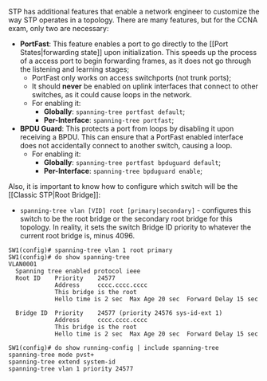 STP has additional features that enable a network engineer to customize the way STP operates in a topology. There are many features, but for the CCNA exam, only two are necessary:

- **PortFast**: This feature enables a port to go directly to the [[Port States|forwarding state]] upon initialization. This speeds up the process of a access port to begin forwarding frames, as it does not go through the listening and learning stages;
	- PortFast only works on access switchports (not trunk ports);
	- It should **never** be enabled on uplink interfaces that connect to other switches, as it could cause loops in the network.
	- For enabling it:
		- **Globally**: `spanning-tree portfast default`;
		- **Per-Interface**: `spanning-tree portfast`;
- **BPDU Guard**: This protects a port from loops by disabling it upon receiving a BPDU. This can ensure that a PortFast enabled interface does not accidentally connect to another switch, causing a loop.
	- For enabling it:
		- **Globally**: `spanning-tree portfast bpduguard default`;
		- **Per-Interface**: `spanning-tree bpduguard enable`;

Also, it is important to know how to configure which switch will be the [[Classic STP|Root Bridge]]:

- `spanning-tree vlan [VID] root [primary|secondary]` - configures this switch to be the root bridge or the secondary root bridge for this topology. In reality, it sets the switch Bridge ID priority to whatever the current root bridge is, minus 4096.
```IOS
SW1(config)# spanning-tree vlan 1 root primary
SW1(config)# do show spanning-tree
VLAN0001
  Spanning tree enabled protocol ieee
  Root ID    Priority    24577
             Address     cccc.cccc.cccc
             This bridge is the root
             Hello time is 2 sec  Max Age 20 sec  Forward Delay 15 sec
  
  Bridge ID  Priority    24577 (priority 24576 sys-id-ext 1)
             Address     cccc.cccc.cccc
             This bridge is the root
             Hello time is 2 sec  Max Age 20 sec  Forward Delay 15 sec

SW1(config)# do show running-config | include spanning-tree
spanning-tree mode pvst+
spanning-tree extend system-id
spanning-tree vlan 1 priority 24577
```